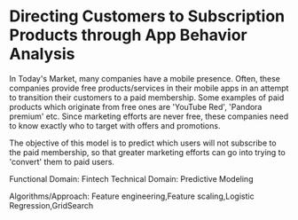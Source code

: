 # Directing Customers to Subscription Products through App Behavior Analysis

In Today's Market, many companies have a mobile presence. Often, these companies provide free products/services in their mobile apps in an attempt to transition their customers to a paid membership. Some examples of paid products which originate from free ones are 'YouTube Red', 'Pandora premium' etc. Since marketing efforts are never free, these companies need to know exactly who to target with offers and promotions.

The objective of this model is to predict which users will not subscribe to the paid membership, so that greater marketing efforts can go into trying to 'convert' them to paid users.

Functional Domain: Fintech Technical Domain: Predictive Modeling

Algorithms/Approach: Feature engineering,Feature scaling,Logistic Regression,GridSearch
